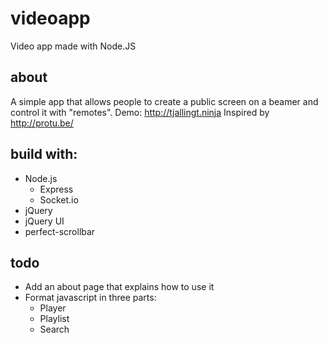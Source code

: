 # videoapp
Video app made with Node.JS

## about
A simple app that allows people to create a public screen on a beamer and control it with "remotes".
Demo: http://tjallingt.ninja
Inspired by http://protu.be/

## build with:
* Node.js
  * Express
  * Socket.io
* jQuery
* jQuery UI
* perfect-scrollbar

## todo
* Add an about page that explains how to use it
* Format javascript in three parts:
  * Player
  * Playlist
  * Search
